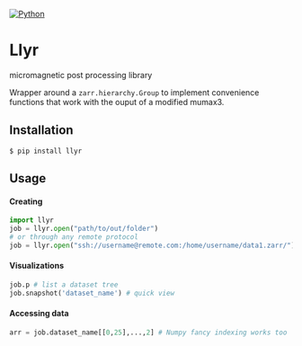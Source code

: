 [![Python](https://img.shields.io/pypi/pyversions/tensorflow.svg?style=plastic)](https://badge.fury.io/py/tensorflow)
# Llyr
micromagnetic post processing library

Wrapper around a `zarr.hierarchy.Group` to implement convenience functions that work with the ouput of a modified mumax3.

## Installation

```
$ pip install llyr
```

## Usage

#### Creating
```python
import llyr
job = llyr.open("path/to/out/folder")
# or through any remote protocol 
job = llyr.open("ssh://username@remote.com:/home/username/data1.zarr/")
```
#### Visualizations

```python
job.p # list a dataset tree
job.snapshot('dataset_name') # quick view 
```
#### Accessing data
```python
arr = job.dataset_name[[0,25],...,2] # Numpy fancy indexing works too
```
